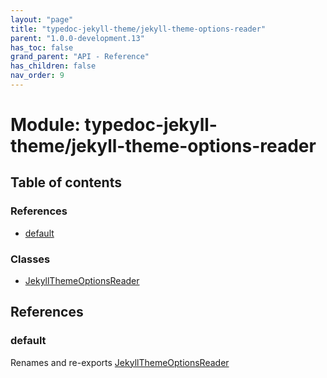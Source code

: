 ```yaml
---
layout: "page"
title: "typedoc-jekyll-theme/jekyll-theme-options-reader"
parent: "1.0.0-development.13"
has_toc: false
grand_parent: "API - Reference"
has_children: false
nav_order: 9
---
```


# Module: typedoc-jekyll-theme/jekyll-theme-options-reader

## Table of contents

### References

- [default](../wiki/typedoc-jekyll-theme.jekyll-theme-options-reader#default)

### Classes

- [JekyllThemeOptionsReader](../wiki/typedoc-jekyll-theme.jekyll-theme-options-reader.JekyllThemeOptionsReader)

## References

### default

Renames and re-exports [JekyllThemeOptionsReader](../wiki/typedoc-jekyll-theme.jekyll-theme-options-reader.JekyllThemeOptionsReader)
